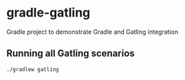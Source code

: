 gradle-gatling
==============

Gradle project to demonstrate Gradle and Gatling integration

Running all Gatling scenarios
-----------------------------

    ./gradlew gatling
